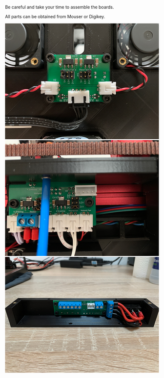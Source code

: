 Be careful and take your time to assemble the boards.

All parts can be obtained from Mouser or Digikey.

![Image 1](Fan_PCB/Images/IMG_3998.jpg)
![Image 2](Hotend_PCB/Images/IMG_3999.jpg)
![Image 3](Supply_PCB/Images/IMG_3972.jpg)